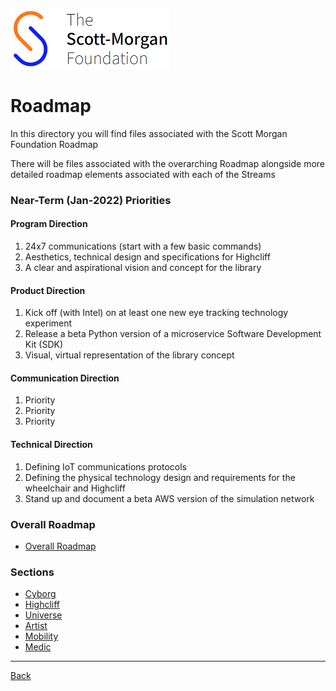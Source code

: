 ![smf-logo](../images/smf-logo.png)
# Roadmap

In this directory you will find files associated with the Scott Morgan Foundation Roadmap

There will be files associated with the overarching Roadmap alongside more detailed roadmap elements associated with each of the Streams

### Near-Term (Jan-2022) Priorities
#### Program Direction
1. 24x7 communications (start with a few basic commands)
2. Aesthetics, technical design and specifications for Highcliff
3. A clear and aspirational vision and concept for the library
#### Product Direction
1. Kick off (with Intel) on at least one new eye tracking technology experiment
2. Release a beta Python version of a microservice Software Development Kit (SDK)
3. Visual, virtual representation of the library concept
#### Communication Direction
1. Priority
2. Priority
3. Priority
#### Technical Direction
1. Defining IoT communications protocols
2. Defining the physical technology design and requirements for the wheelchair and Highcliff
3. Stand up and document a beta AWS version of the simulation network

### Overall Roadmap
- [Overall Roadmap](./overarching/readme.md)

### Sections
- [Cyborg](./cyborg/readme,md)
- [Highcliff](./highcliff/readme.md)
- [Universe](./universe/readme.md)
- [Artist](./artist/readme.md)
- [Mobility](./mobility/readme.md)
- [Medic](./medic/readme.md)

<hr>

[Back](../README.md)

